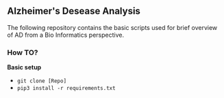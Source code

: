 ## Alzheimer's Desease Analysis
The following repository contains the basic scripts used for brief overview of AD from a Bio Informatics perspective.

### How TO?
**Basic setup**
- `git clone [Repo]`
- `pip3 install -r requirements.txt`
